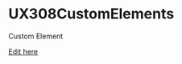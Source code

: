 # UX308CustomElements
Custom Element

[Edit here](https://diy-pwa.dev/~/gh/haniakhawar/UX308CustomElements)

